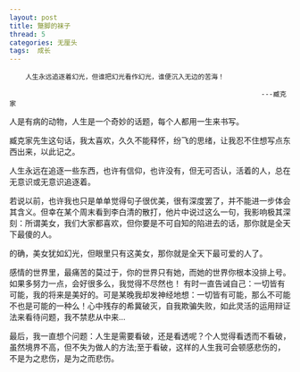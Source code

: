 ```yaml
---
layout: post
title: 蹩脚的袜子
thread: 5
categories: 无厘头
tags:  成长 
---
```


        人生永远追逐着幻光，但谁把幻光看作幻光，谁便沉入无边的苦海！
                                          
                                                                   ---臧克家
 人是有病的动物，人生是一个奇妙的话题，每个人都用一生来书写。
 
 臧克家先生这句话，我太喜欢，久久不能释怀，纷飞的思绪，让我忍不住想写点东西出来，以此记之。
 
 人生永远在追逐一些东西，也许有信仰，也许没有，但无可否认，活着的人，总在无意识或无意识追逐着。
 
 若说以前，也许我也只是单单觉得句子很优美，很有深度罢了，并不能进一步体会其含义。但幸在某个周末看到李白清的散打，他片中说过这么一句，我影响极其深刻：所谓美女，我们大家都喜欢，但你要是不可自知的陷进去的话，那你就是全天下最傻的人。 
 
 的确，美女犹如幻光，但眼里只有这美女，那你就是全天下最可爱的人了。
 
 感情的世界里，最痛苦的莫过于，你的世界只有她，而她的世界你根本没排上号。如果多努力一点，会好很多么，我觉得不尽然也！ 有时一直告诫自己：一切皆有可能，我的将来是美好的。可是某晚我却发神经地想：一切皆有可能，那么不可能不也是可能的一种么！心中残存的希冀破灭，自我欺骗失败，如此灵活的运用辩证法来看待问题，我不禁悲从中来...
 
 最后，我一直想个问题：人生是需要看破，还是看透呢？个人觉得看透而不看破，虽然境界不高，但不失为做人的方法;至于看破，这样的人生我可会顿感悲伤的，不是为之悲伤，是为之而悲伤。
